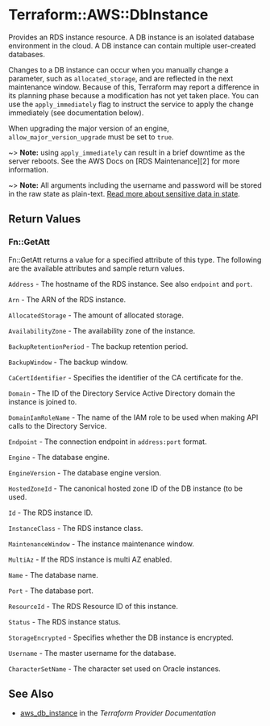 # Terraform::AWS::DbInstance

Provides an RDS instance resource.  A DB instance is an isolated database
environment in the cloud.  A DB instance can contain multiple user-created
databases.

Changes to a DB instance can occur when you manually change a parameter, such as
`allocated_storage`, and are reflected in the next maintenance window. Because
of this, Terraform may report a difference in its planning phase because a
modification has not yet taken place. You can use the `apply_immediately` flag
to instruct the service to apply the change immediately (see documentation
below).

When upgrading the major version of an engine, `allow_major_version_upgrade`
must be set to `true`.

~> **Note:** using `apply_immediately` can result in a brief downtime as the
server reboots. See the AWS Docs on [RDS Maintenance][2] for more information.

~> **Note:** All arguments including the username and password will be stored in
the raw state as plain-text. [Read more about sensitive data in
state](/docs/state/sensitive-data.html).

## Return Values

### Fn::GetAtt

Fn::GetAtt returns a value for a specified attribute of this type. The following are the available attributes and sample return values.

`Address` - The hostname of the RDS instance. See also `endpoint` and `port`.

`Arn` - The ARN of the RDS instance.

`AllocatedStorage` - The amount of allocated storage.

`AvailabilityZone` - The availability zone of the instance.

`BackupRetentionPeriod` - The backup retention period.

`BackupWindow` - The backup window.

`CaCertIdentifier` - Specifies the identifier of the CA certificate for the.

`Domain` - The ID of the Directory Service Active Directory domain the instance is joined to.

`DomainIamRoleName` - The name of the IAM role to be used when making API calls to the Directory Service.

`Endpoint` - The connection endpoint in `address:port` format.

`Engine` - The database engine.

`EngineVersion` - The database engine version.

`HostedZoneId` - The canonical hosted zone ID of the DB instance (to be used.

`Id` - The RDS instance ID.

`InstanceClass` - The RDS instance class.

`MaintenanceWindow` - The instance maintenance window.

`MultiAz` - If the RDS instance is multi AZ enabled.

`Name` - The database name.

`Port` - The database port.

`ResourceId` - The RDS Resource ID of this instance.

`Status` - The RDS instance status.

`StorageEncrypted` - Specifies whether the DB instance is encrypted.

`Username` - The master username for the database.

`CharacterSetName` - The character set used on Oracle instances.

## See Also

* [aws_db_instance](https://www.terraform.io/docs/providers/aws/r/db_instance.html) in the _Terraform Provider Documentation_
